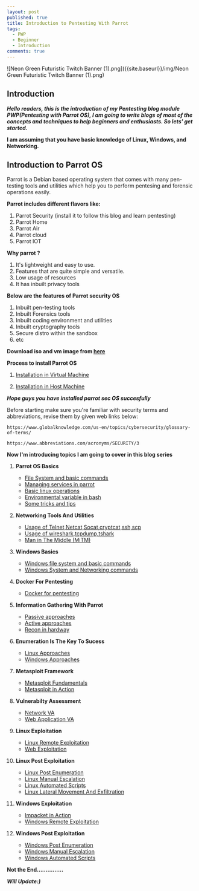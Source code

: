 ```yaml
---
layout: post
published: true
title: Introduction to Pentesting With Parrot
tags:
  - PWP
  - Beginner
  - Introduction
comments: true
---
```

![Neon Green Futuristic Twitch Banner (1).png]({{site.baseurl}}/img/Neon Green Futuristic Twitch Banner (1).png)

## Introduction
_**Hello readers, this is the introduction of my Pentesting blog module PWP(Pentesting with Parrot OS), I am going to write blogs of most of the concepts and techniques to help beginners and enthusiasts.
So lets' get started.**_

**I am assuming that you have basic knowledge of Linux, Windows, and Networking.**

## Introduction to Parrot OS

Parrot is a Debian based operating system that comes with many pen-testing tools and utilities which help you to perform pentesing and forensic operations easily.

**Parrot includes different flavors like:**
 1. Parrot Security (install it to follow this blog and learn pentesting)
 2. Parrot Home
 3. Parrot Air
 4. Parrot cloud
 5. Parrot IOT
 
**Why parrot ?**
 
 1. It's lightweight and easy to use.
 2. Features that are quite simple and versatile.
 3. Low usage of resources
 4. It has inbuilt privacy tools
 
 **Below are the features of Parrot security OS**
 
 1. Inbuilt pen-testing tools
 2. Inbuilt Forensics tools
 3. Inbuilt coding environment and utilities
 4. Inbuilt cryptography tools
 5. Secure distro within the sandbox
 6. etc

**Download iso and vm image from [here](https://parrotsec.org/download/)**
 
**Process to install Parrot OS**

1. [Installation in Virtual Machine](https://ojoiszy.com/install-parrot-security-os-virtualbox/)

2. [Installation in Host Machine](https://codepoisoner.blogspot.com/p/how-to-install-parrot-security-os-step.html)

**_Hope guys you have installed parrot sec OS succesfully_**

Before starting make sure you're familiar with security terms and abbreviations, revise them by given web links below:

``
 https://www.globalknowledge.com/us-en/topics/cybersecurity/glossary-of-terms/
 ``
 
 ``
 https://www.abbreviations.com/acronyms/SECURITY/3
``

**Now I'm introducing topics I am going to cover in this blog series**

1.  **Parrot OS Basics**
    * [File System and basic commands](https://mrw0r57.github.io/2020-05-26-parrot-os-basics/)
    * [Managing services in parrot](https://mrw0r57.github.io/2020-05-26-parrot-os-basics-1-2/)
    * [Basic linux operations](https://mrw0r57.github.io/2020-05-26-parrot-os-basics-1-3/)
    * [Environmental variable in bash](https://mrw0r57.github.io/2020-05-26-parrot-os-basics-1-4/)
    * [Some tricks and tips](https://mrw0r57.github.io/2020-05-26-parrot-os-basics-1-5/)
    
2.  **Networking Tools And Utilities**
    * [Usage of Telnet,Netcat,Socat,cryptcat,ssh,scp](https://mrw0r57.github.io/2020-05-26-networking-tools-and-utilities-2-1/)
    * [Usage of wireshark,tcpdump,tshark](https://mrw0r57.github.io/2020-05-26-networking-tools-and-utilities-2-2/)
    * [Man in The Middle (MiTM)](https://mrw0r57.github.io/2020-05-26-networking-tools-and-utilities-2-3/)
    
3.  **Windows Basics**
    * [Windows file system and basic commands](https://mrw0r57.github.io/2020-05-26-windows-basics-3-1/)
    * [Windows System and Networking commands](https://mrw0r57.github.io/2020-05-26-windows-basics-3-2/)
    
4.  **Docker For Pentesting**
    * [Docker for pentesting](https://mrw0r57.github.io/2020-05-26-docker-for-pentesting-4/)

5.  **Information Gathering With Parrot**
    * [Passive approaches](https://mrw0r57.github.io/2020-05-26-information-gathering-with-parrot-5-1/)
    * [Active approaches](https://mrw0r57.github.io/2020-05-26-information-gathering-with-parrot-5-2/)
    * [Recon in hardway](https://mrw0r57.github.io/2020-05-26-information-gathering-with-parrot-5-3/)
    
6.  **Enumeration Is The Key To Sucess**
    * [Linux Approaches](https://mrw0r57.github.io/2020-05-27-enumeration-is-the-key-to-success-6-1/) 
    * [Windows Approaches](https://mrw0r57.github.io/2020-05-27-enumeration-is-the-key-to-sucess-6-2/) 
    
7.  **Metasploit Framework**
    * [Metasploit Fundamentals](https://mrw0r57.github.io/2020-05-28-Metasploit-Framework-7.1/) 
    * [Metasploit in Action](https://mrw0r57.github.io/2020-05-28-Metasploit-Framework-7.2/)
    
8.  **Vulnerabilty Assessment**
    * [Network VA](https://mrw0r57.github.io/2020-05-29-vulnerability-assessment-8-1/)
    * [Web Application VA](https://mrw0r57.github.io/2020-05-29-vulnerability-assessment-8-2/) 
        
9.  **Linux Exploitation**
    * [Linux Remote Exploitation](https://mrw0r57.github.io/2020-05-30-linux-expoitation-9-1/) 
    * [Web Exploitation](https://mrw0r57.github.io/2020-05-30-linux-exploitation-9-2/) 
    
10. **Linux Post Exploitation**
    * [Linux Post Enumeration](https://mrw0r57.github.io/2020-05-30-linux-post-exploitation/)
    * [Linux Manual Escalation](https://mrw0r57.github.io/2020-05-31-linux-post-exploitation-10-2/)
    * [Linux Automated Scripts](https://mrw0r57.github.io/2020-05-31-linux-post-exploitation-10-3/)
    * [Linux Lateral Movement And Exfiltration](https://mrw0r57.github.io/2020-05-31-linux-post-exploitation-10-4/)
    
11. **Windows Exploitation**
    * [Impacket in Action](https://mrw0r57.github.io/2020-06-01-windows-exploitation-11-1/) 
    * [Windows Remote Exploitation](https://mrw0r57.github.io/2020-06-02-windows-exploitation-11-2/)  
        
12. **Windows Post Exploitation**
    * [Windows Post Enumeration](https://mrw0r57.github.io/2020-06-02-windows-post-exploitation-12-1/)
    * [Windows Manual Escalation](https://mrw0r57.github.io/2020-06-03-Windows-Post-Exploitation-12.2/)
    * [Windows Automated Scripts](https://mrw0r57.github.io/2020-06-03-Windows-Post-Exploitation-12-3/) 
    


**Not the End...............**

_**Will Update:)**_

